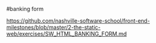 #banking form 

https://github.com/nashville-software-school/front-end-milestones/blob/master/2-the-static-web/exercises/SW_HTML_BANKING_FORM.md
